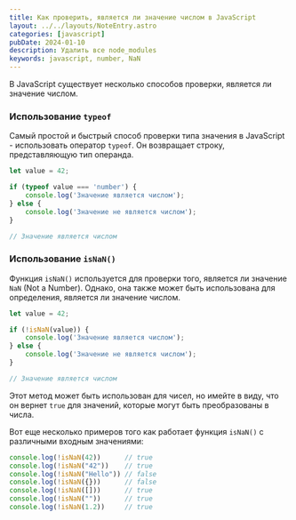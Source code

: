 ```yaml
---
title: Как проверить, является ли значение числом в JavaScript
layout: ../../layouts/NoteEntry.astro
categories: [javascript]
pubDate: 2024-01-10
description: Удалить все node_modules
keywords: javascript, number, NaN
---
```


В JavaScript существует несколько способов проверки, является ли значение числом. 

### Использование `typeof`

Самый простой и быстрый способ проверки типа значения в JavaScript - использовать оператор `typeof`. Он возвращает строку, представляющую тип операнда.

```javascript
let value = 42;

if (typeof value === 'number') {
    console.log('Значение является числом');
} else {
    console.log('Значение не является числом');
}

// Значение является числом
```

### Использование `isNaN()`

Функция `isNaN()` используется для проверки того, является ли значение `NaN` (Not a Number). Однако, она также может быть использована для определения, является ли значение числом.

```javascript
let value = 42;

if (!isNaN(value)) {
    console.log('Значение является числом');
} else {
    console.log('Значение не является числом');
}

// Значение является числом
```

Этот метод может быть использован для чисел, но имейте в виду, что он вернет `true` для значений, которые могут быть преобразованы в числа. 

Вот еще несколько примеров того как работает функция `isNaN()` с различными входным значениями:
```javascript
console.log(!isNaN(42))      // true
console.log(!isNaN("42"))    // true
console.log(!isNaN("Hello")) // false
console.log(!isNaN({}))      // false
console.log(!isNaN([]))      // true
console.log(!isNaN(""))      // true
console.log(!isNaN(1.2))     // true
```
